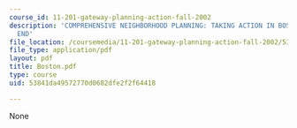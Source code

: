 ```yaml
---
course_id: 11-201-gateway-planning-action-fall-2002
description: 'COMPREHENSIVE NEIGHBORHOOD PLANNING: TAKING ACTION IN BOSTON''S SOUTH
  END'
file_location: /coursemedia/11-201-gateway-planning-action-fall-2002/53841da49572770d0682dfe2f2f64418_Boston.pdf
file_type: application/pdf
layout: pdf
title: Boston.pdf
type: course
uid: 53841da49572770d0682dfe2f2f64418

---
```

None